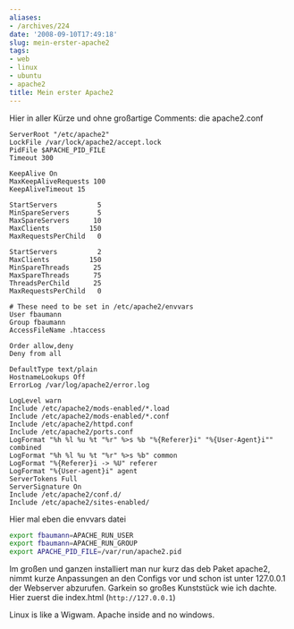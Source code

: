 ```yaml
---
aliases:
- /archives/224
date: '2008-09-10T17:49:18'
slug: mein-erster-apache2
tags:
- web
- linux
- ubuntu
- apache2
title: Mein erster Apache2
---
```


Hier in aller Kürze und ohne großartige Comments: die apache2.conf

``` ApacheConf
ServerRoot "/etc/apache2"
LockFile /var/lock/apache2/accept.lock
PidFile $APACHE_PID_FILE
Timeout 300

KeepAlive On
MaxKeepAliveRequests 100
KeepAliveTimeout 15

StartServers          5
MinSpareServers       5
MaxSpareServers      10
MaxClients          150
MaxRequestsPerChild   0

StartServers          2
MaxClients          150
MinSpareThreads      25
MaxSpareThreads      75
ThreadsPerChild      25
MaxRequestsPerChild   0

# These need to be set in /etc/apache2/envvars
User fbaumann
Group fbaumann
AccessFileName .htaccess

Order allow,deny
Deny from all

DefaultType text/plain
HostnameLookups Off
ErrorLog /var/log/apache2/error.log

LogLevel warn
Include /etc/apache2/mods-enabled/*.load
Include /etc/apache2/mods-enabled/*.conf
Include /etc/apache2/httpd.conf
Include /etc/apache2/ports.conf
LogFormat "%h %l %u %t "%r" %>s %b "%{Referer}i" "%{User-Agent}i"" combined
LogFormat "%h %l %u %t "%r" %>s %b" common
LogFormat "%{Referer}i -> %U" referer
LogFormat "%{User-agent}i" agent
ServerTokens Full
ServerSignature On
Include /etc/apache2/conf.d/
Include /etc/apache2/sites-enabled/
```

Hier mal eben die envvars datei

``` bash
export fbaumann=APACHE_RUN_USER
export fbaumann=APACHE_RUN_GROUP
export APACHE_PID_FILE=/var/run/apache2.pid
```

Im großen und ganzen installiert man nur kurz das deb Paket apache2, nimmt
kurze Anpassungen an den Configs vor und schon ist unter 127.0.0.1 der
Webserver abzurufen. Garkein so großes Kunststück wie ich dachte. Hier
zuerst die index.html (`http://127.0.0.1`)

Linux is like a Wigwam. Apache inside and no windows.
